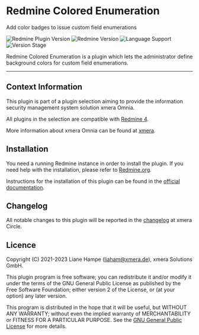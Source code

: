 # Redmine Colored Enumeration

Add color badges to issue custom field enumerations 

![Redmine Plugin Version](https://img.shields.io/badge/Redmine_Plugin-v0.1.2-red) ![Redmine Version](https://img.shields.io/badge/Redmine-v4.x.x-blue) ![Language Support](https://img.shields.io/badge/Languages-en,_de-green) ![Version Stage](https://img.shields.io/badge/Stage-release-important)

Redmine Colored Enumeration is a plugin which lets the administrator define background colors for custom field enumerations.

---

## Context Information

This plugin is part of a plugin selection aiming to provide the information security management system solution xmera Omnia.

All plugins in the selection are compatible with [Redmine 4](https://redmine.org).

More information about xmera Omnia can be found at [xmera](https://xmera.de).

## Installation

You need a running Redmine instance in order to install the plugin. If you need help with the installation, please refer to [Redmine.org](https://redmine.org).

Instructions for the installation of this plugin can be found in the [official documentation](https://circle.xmera.de/projects/redmine-colored-enumeration/wiki).

## Changelog

All notable changes to this plugin will be reported in the [changelog](https://circle.xmera.de/projects/redmine-colored-enumeration/repository/redmine_colored_enumeration/entry/CHANGELOG.md) at xmera Circle.

## Licence

Copyright (C) 2021-2023 Liane Hampe (<liaham@xmera.de>), xmera Solutions GmbH.

This plugin program is free software; you can redistribute it and/or
modify it under the terms of the GNU General Public License
as published by the Free Software Foundation; either version 2
of the License, or (at your option) any later version.

This program is distributed in the hope that it will be useful,
but WITHOUT ANY WARRANTY; without even the implied warranty of
MERCHANTABILITY or FITNESS FOR A PARTICULAR PURPOSE.  See the
[GNU General Public License](https://www.gnu.org/licenses/old-licenses/gpl-2.0.en.html) for more details.
